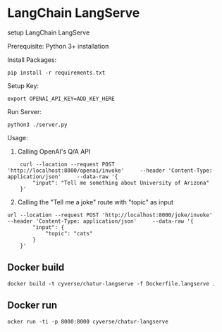 # LangChain LangServe

setup LangChain LangServe

Prerequisite:
Python 3+ installation

Install Packages:

`pip install -r requirements.txt`

Setup Key:

`export OPENAI_API_KEY=ADD_KEY_HERE`

Run Server:

`python3 ./server.py`

Usage:

1. Calling OpenAI's Q/A API

```
    curl --location --request POST 'http://localhost:8000/openai/invoke'     --header 'Content-Type: application/json'     --data-raw '{
        "input": "Tell me something about University of Arizona"
    }'
```

2. Calling the "Tell me a joke" route with "topic" as input

```
url --location --request POST 'http://localhost:8000/joke/invoke'     --header 'Content-Type: application/json'     --data-raw '{
        "input": {
            "topic": "cats"
        }
    }'
```

## Docker build
```
docker build -t cyverse/chatur-langserve -f Dockerfile.langserve .
```

## Docker run
```
ocker run -ti -p 8000:8000 cyverse/chatur-langserve
```